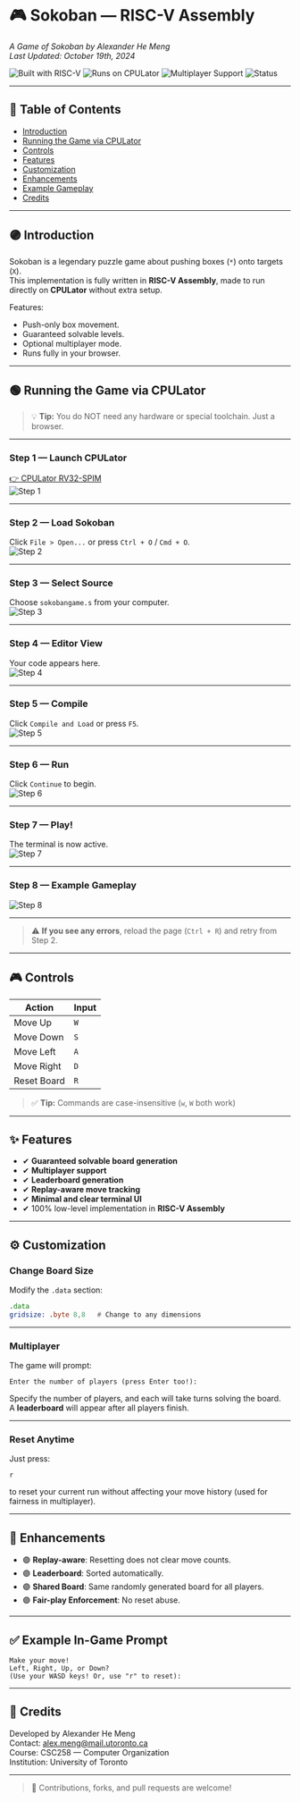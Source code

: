 # 🎮 Sokoban — RISC-V Assembly  
_A Game of Sokoban by Alexander He Meng_  
_Last Updated: October 19th, 2024_

![Built with RISC-V](https://img.shields.io/badge/Built%20with-RISC--V%20Assembly-blueviolet)
![Runs on CPULator](https://img.shields.io/badge/Platform-CPULator%20RV32--SPIM-brightgreen)
![Multiplayer Support](https://img.shields.io/badge/Feature-Multiplayer-informational)
![Status](https://img.shields.io/badge/Status-Playable%20%26%20Complete-success)

---

## 📜 Table of Contents
- [Introduction](#introduction)
- [Running the Game via CPULator](#running-the-game-via-cpulator)
- [Controls](#controls)
- [Features](#features)
- [Customization](#customization)
- [Enhancements](#enhancements)
- [Example Gameplay](#example-gameplay)
- [Credits](#credits)

---

## 🟣 Introduction

Sokoban is a legendary puzzle game about pushing boxes (`*`) onto targets (`X`).  
This implementation is fully written in **RISC-V Assembly**, made to run directly on **CPULator** without extra setup.

Features:
- Push-only box movement.
- Guaranteed solvable levels.
- Optional multiplayer mode.
- Runs fully in your browser.

---

## 🟢 Running the Game via CPULator

> 💡 **Tip:** You do NOT need any hardware or special toolchain. Just a browser.

---

### Step 1 — Launch CPULator  
[👉 CPULator RV32-SPIM](https://cpulator.01xz.net/?sys=rv32-spim)  
![Step 1](https://github.com/Dawgsrlife/Sokoban-Game/blob/main/User%20Guide%20Screenshots/1.png)

---

### Step 2 — Load Sokoban  
Click `File > Open...` or press `Ctrl + O` / `Cmd + O`.  
![Step 2](https://github.com/Dawgsrlife/Sokoban-Game/blob/main/User%20Guide%20Screenshots/2.png)

---

### Step 3 — Select Source  
Choose `sokobangame.s` from your computer.  
![Step 3](https://github.com/Dawgsrlife/Sokoban-Game/blob/main/User%20Guide%20Screenshots/3.png)

---

### Step 4 — Editor View  
Your code appears here.  
![Step 4](https://github.com/Dawgsrlife/Sokoban-Game/blob/main/User%20Guide%20Screenshots/4.png)

---

### Step 5 — Compile  
Click `Compile and Load` or press `F5`.  
![Step 5](https://github.com/Dawgsrlife/Sokoban-Game/blob/main/User%20Guide%20Screenshots/5.png)

---

### Step 6 — Run  
Click `Continue` to begin.  
![Step 6](https://github.com/Dawgsrlife/Sokoban-Game/blob/main/User%20Guide%20Screenshots/6.png)

---

### Step 7 — Play!  
The terminal is now active.  
![Step 7](https://github.com/Dawgsrlife/Sokoban-Game/blob/main/User%20Guide%20Screenshots/7.png)

---

### Step 8 — Example Gameplay  
![Step 8](https://github.com/Dawgsrlife/Sokoban-Game/blob/main/User%20Guide%20Screenshots/8.png)

---

> ⚠ **If you see any errors**, reload the page (`Ctrl + R`) and retry from Step 2.

---

## 🎮 Controls

| Action | Input |
|--------|-------|
| Move Up | `W` |
| Move Down | `S` |
| Move Left | `A` |
| Move Right | `D` |
| Reset Board | `R` |

> ✅ **Tip:** Commands are case-insensitive (`w`, `W` both work)

---

## ✨ Features

- ✔ **Guaranteed solvable board generation**  
- ✔ **Multiplayer support**  
- ✔ **Leaderboard generation**  
- ✔ **Replay-aware move tracking**  
- ✔ **Minimal and clear terminal UI**  
- ✔ 100% low-level implementation in **RISC-V Assembly**

---

## ⚙️ Customization

### Change Board Size
Modify the `.data` section:

```asm
.data
gridsize: .byte 8,8   # Change to any dimensions
```

---

### Multiplayer
The game will prompt:

```text
Enter the number of players (press Enter too!):
```

Specify the number of players, and each will take turns solving the board.  
A **leaderboard** will appear after all players finish.

---

### Reset Anytime
Just press:

```text
r
```

to reset your current run without affecting your move history (used for fairness in multiplayer).

---

## 🥇 Enhancements

- 🟣 **Replay-aware**: Resetting does not clear move counts.
- 🟣 **Leaderboard**: Sorted automatically.
- 🟣 **Shared Board**: Same randomly generated board for all players.
- 🟣 **Fair-play Enforcement**: No reset abuse.

---

## ✅ Example In-Game Prompt

```text
Make your move!
Left, Right, Up, or Down?
(Use your WASD keys! Or, use "r" to reset):
```

---

## 🙌 Credits

Developed by Alexander He Meng  
Contact: alex.meng@mail.utoronto.ca  
Course: CSC258 — Computer Organization  
Institution: University of Toronto

---

> 💬 Contributions, forks, and pull requests are welcome!
